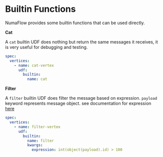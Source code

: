# Builtin Functions

NumaFlow provides some builtin functions that can be used directly.

**Cat**

A `cat` builtin UDF does nothing but return the same messages it receives, it is very useful for debugging and testing.

```yaml
spec:
  vertices:
    - name: cat-vertex
      udf:
        builtin:
          name: cat
```

**Filter**

A `filter` builtin UDF does filter the message based on expression. `payload` keyword represents message object.
see documentation for expression [here](FILTER.md#expression)

```yaml
spec:
  vertices:
    - name: filter-vertex
      udf:
        builtin:
          name: filter
          kwargs:
            expression: int(object(payload).id) > 100
```
